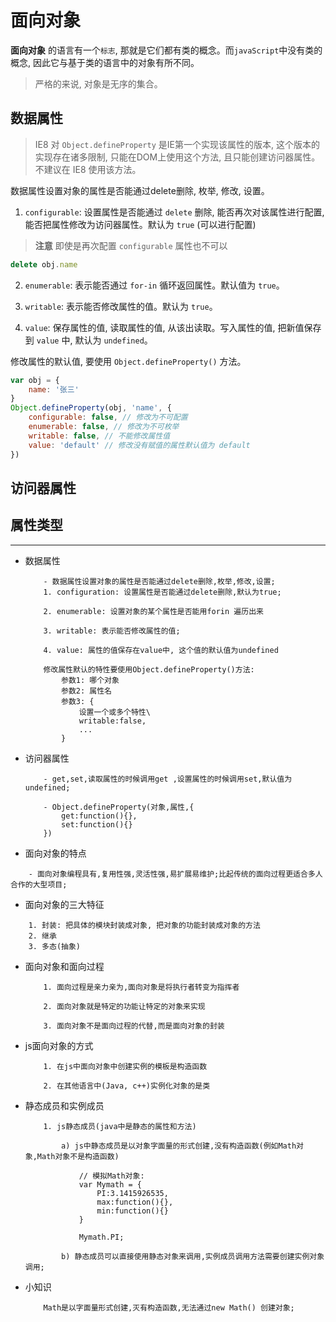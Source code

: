 #   面向对象

**面向对象** 的语言有一个`标志`, 那就是它们都有类的概念。而`javaScript`中没有类的概念, 因此它与基于类的语言中的对象有所不同。

> 严格的来说, 对象是无序的集合。

##  数据属性

> IE8 对 `Object.defineProperty` 是IE第一个实现该属性的版本, 这个版本的实现存在诸多限制, 只能在DOM上使用这个方法, 且只能创建访问器属性。不建议在 IE8 使用该方法。

数据属性设置对象的属性是否能通过delete删除, 枚举, 修改, 设置。

1. `configurable`: 设置属性是否能通过 `delete` 删除, 能否再次对该属性进行配置, 能否把属性修改为访问器属性。默认为 `true` (可以进行配置)
> **注意** 即使是再次配置 `configurable` 属性也不可以

```javaScript
delete obj.name 
```

2. `enumerable`: 表示能否通过 `for-in` 循环返回属性。默认值为 `true`。  

3. `writable`: 表示能否修改属性的值。默认为 `true`。

4. `value`: 保存属性的值, 读取属性的值, 从该出读取。写入属性的值, 把新值保存到 `value` 中, 默认为 `undefined`。

修改属性的默认值, 要使用 `Object.defineProperty()` 方法。
```javaScript
var obj = {
    name: '张三'
}
Object.defineProperty(obj, 'name', {
    configurable: false, // 修改为不可配置
    enumerable: false, // 修改为不可枚举
    writable: false, // 不能修改属性值
    value: 'default' // 修改没有赋值的属性默认值为 default
})
```

##  访问器属性


##  属性类型
---
+   数据属性
    ```
        - 数据属性设置对象的属性是否能通过delete删除,枚举,修改,设置;
        1. configuration: 设置属性是否能通过delete删除,默认为true;

        2. enumerable: 设置对象的某个属性是否能用forin 遍历出来

        3. writable: 表示能否修改属性的值;

        4. value: 属性的值保存在value中, 这个值的默认值为undefined

        修改属性默认的特性要使用Object.defineProperty()方法:
            参数1: 哪个对象
            参数2: 属性名
            参数3: {
                设置一个或多个特性\
                writable:false,
                ...
            }
    ```
+   访问器属性
    ```
        - get,set,读取属性的时候调用get ,设置属性的时候调用set,默认值为undefined;

        - Object.defineProperty(对象,属性,{
            get:function(){},
            set:function(){}
        })

    ```

+   面向对象的特点
```
    - 面向对象编程具有,复用性强,灵活性强,易扩展易维护;比起传统的面向过程更适合多人合作的大型项目;
```
+   面向对象的三大特征
```
    1. 封装: 把具体的模块封装成对象, 把对象的功能封装成对象的方法
    2. 继承
    3. 多态(抽象)
```
+   面向对象和面向过程
    ```
        1. 面向过程是亲力亲为,面向对象是将执行者转变为指挥者

        2. 面向对象就是特定的功能让特定的对象来实现

        3. 面向对象不是面向过程的代替,而是面向对象的封装
    ```
+   js面向对象的方式
    ```
        1. 在js中面向对象中创建实例的模板是构造函数

        2. 在其他语言中(Java, c++)实例化对象的是类
    ```
+   静态成员和实例成员
    ```
        1. js静态成员(java中是静态的属性和方法)

            a) js中静态成员是以对象字面量的形式创建,没有构造函数(例如Math对象,Math对象不是构造函数)

                // 模拟Math对象:
                var Mymath = {
                    PI:3.1415926535,
                    max:function(){},
                    min:function(){}
                }
                
                Mymath.PI;

            b) 静态成员可以直接使用静态对象来调用,实例成员调用方法需要创建实例对象调用;
    ```
+   小知识
    ```
        Math是以字面量形式创建,灭有构造函数,无法通过new Math() 创建对象;
    ```